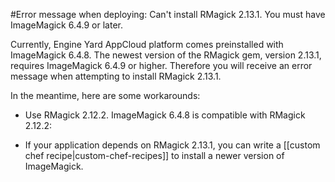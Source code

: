 #Error message when deploying: Can't install RMagick 2.13.1. You must have ImageMagick 6.4.9 or later.

Currently, Engine Yard AppCloud platform comes preinstalled with ImageMagick 6.4.8. The newest version of the RMagick gem, version 2.13.1, requires ImageMagick 6.4.9 or higher. Therefore you will receive an error message when attempting to install RMagick 2.13.1.

In the meantime, here are some workarounds:

- Use RMagick 2.12.2. ImageMagick 6.4.8 is compatible with RMagick 2.12.2: 

- If your application depends on RMagick 2.13.1, you can write a [[custom chef recipe|custom-chef-recipes]] to install a newer version of ImageMagick.